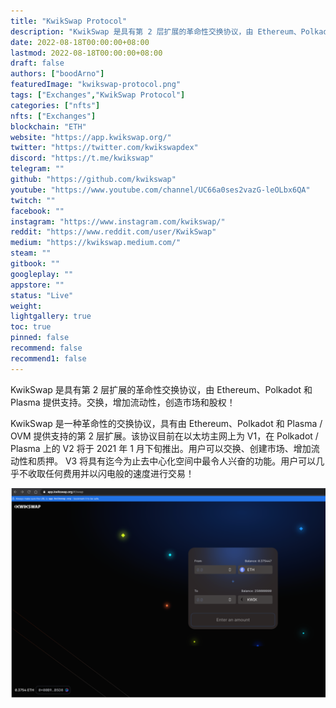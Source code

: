 ```yaml
---
title: "KwikSwap Protocol"
description: "KwikSwap 是具有第 2 层扩展的革命性交换协议，由 Ethereum、Polkadot 和 Plasma 提供支持。交换，增加流动性，创造市场和股权！"
date: 2022-08-18T00:00:00+08:00
lastmod: 2022-08-18T00:00:00+08:00
draft: false
authors: ["boodArno"]
featuredImage: "kwikswap-protocol.png"
tags: ["Exchanges","KwikSwap Protocol"]
categories: ["nfts"]
nfts: ["Exchanges"]
blockchain: "ETH"
website: "https://app.kwikswap.org/"
twitter: "https://twitter.com/kwikswapdex"
discord: "https://t.me/kwikswap"
telegram: ""
github: "https://github.com/kwikswap"
youtube: "https://www.youtube.com/channel/UC66a0ses2vazG-leOLbx6QA"
twitch: ""
facebook: ""
instagram: "https://www.instagram.com/kwikswap/"
reddit: "https://www.reddit.com/user/KwikSwap"
medium: "https://kwikswap.medium.com/"
steam: ""
gitbook: ""
googleplay: ""
appstore: ""
status: "Live"
weight: 
lightgallery: true
toc: true
pinned: false
recommend: false
recommend1: false
---
```


KwikSwap 是具有第 2 层扩展的革命性交换协议，由 Ethereum、Polkadot 和 Plasma 提供支持。交换，增加流动性，创造市场和股权！

KwikSwap 是一种革命性的交换协议，具有由 Ethereum、Polkadot 和 Plasma / OVM 提供支持的第 2 层扩展。该协议目前在以太坊主网上为 V1，在 Polkadot / Plasma 上的 V2 将于 2021 年 1 月下旬推出。用户可以交换、创建市场、增加流动性和质押。 V3 将具有迄今为止去中心化空间中最令人兴奋的功能。用户可以几乎不收取任何费用并以闪电般的速度进行交易！



![kwikswapprotocol-dapp-exchanges-ethereum-image1_b9ca9fee6ed3a1aadfbd19d70c8accb0](kwikswapprotocol-dapp-exchanges-ethereum-image1_b9ca9fee6ed3a1aadfbd19d70c8accb0.png)